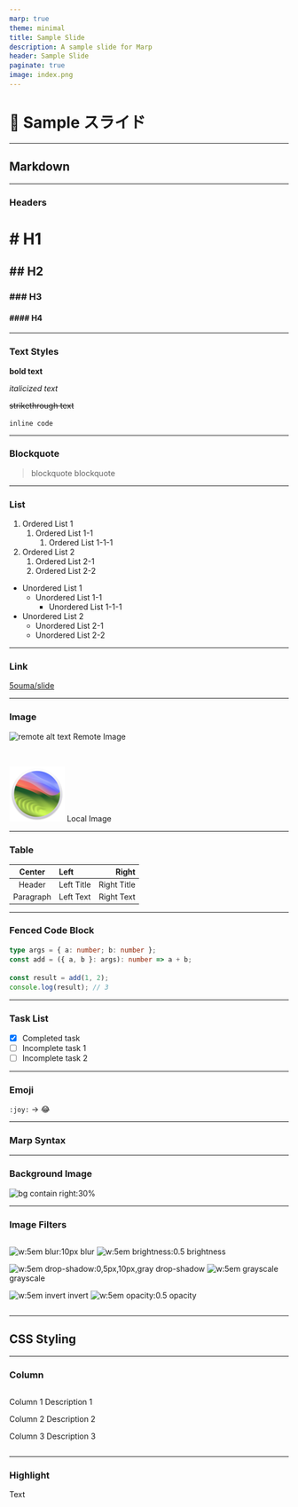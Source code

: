```yaml
---
marp: true
theme: minimal
title: Sample Slide
description: A sample slide for Marp
header: Sample Slide
paginate: true
image: index.png
---
```


<!--
_header: ""
_paginate: false
-->

# 🎦 Sample スライド

---

<!-- _paginate: false -->

## Markdown

---

<!-- footer: Markdown -->

### Headers

# # H1 <!-- markdownlint-disable MD025 -->

## ## H2

### ### H3

#### #### H4

---

### Text Styles

**bold text**

_italicized text_

~~strikethrough text~~

`inline code`

---

### Blockquote

> blockquote
> blockquote

---

### List

<span class="column">

1. Ordered List 1
   1. Ordered List 1-1
      1. Ordered List 1-1-1
2. Ordered List 2
   1. Ordered List 2-1
   2. Ordered List 2-2

- Unordered List 1
  - Unordered List 1-1
    - Unordered List 1-1-1
- Unordered List 2
  - Unordered List 2-1
  - Unordered List 2-2

</span>

---

### Link

[5ouma/slide](https://github.com/5ouma/slide)

---

### Image

<span class="column">

![remote alt text](https://www.markdownguide.org/assets/images/tux.png)
Remote Image

<br />

![local alt text](./images/sonoma.png)
Local Image

</span>

---

### Table

|  Center   | Left       |       Right |
| :-------: | :--------- | ----------: |
|  Header   | Left Title | Right Title |
| Paragraph | Left Text  |  Right Text |

---

### Fenced Code Block

```ts
type args = { a: number; b: number };
const add = ({ a, b }: args): number => a + b;

const result = add(1, 2);
console.log(result); // 3
```

---

### Task List

- [x] Completed task
- [ ] Incomplete task 1
- [ ] Incomplete task 2

---

### Emoji

`:joy:` → :joy:

---

<!--
_footer: ""
_paginate: false
 -->

### Marp Syntax

---

<!-- footer: Marp Syntax -->

### Background Image

![bg contain right:30%](https://images.5ouma.me/avatar/default.png)

---

### Image Filters

<div class="column">

![w:5em blur:10px](https://images.5ouma.me/avatar/default.png)
blur
![w:5em brightness:0.5](https://images.5ouma.me/avatar/default.png)
brightness

![w:5em drop-shadow:0,5px,10px,gray](https://images.5ouma.me/avatar/default.png)
drop-shadow
![w:5em grayscale](https://images.5ouma.me/avatar/default.png)
grayscale

![w:5em invert](https://images.5ouma.me/avatar/default.png)
invert
![w:5em opacity:0.5](https://images.5ouma.me/avatar/default.png)
opacity

</div>

---

<!--
_footer: ""
_paginate: false
 -->

## CSS Styling

---

<!-- footer: CSS Styling -->

### Column

<div class="column">

Column 1
Description 1

Column 2
Description 2

Column 3
Description 3

</div>

---

### Highlight

<span class="highlight">Text</span>
